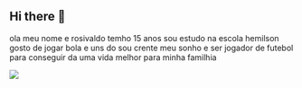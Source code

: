 ## Hi there 👋
ola meu nome e rosivaldo temho 15 anos sou estudo na escola hemilson gosto de jogar bola e uns do sou crente 
meu sonho e ser jogador de futebol para conseguir da uma vida melhor para minha familhia 

![](https://media1.tenor.com/m/qNpmiGS_wawAAAAd/neymar-jr.gif)
